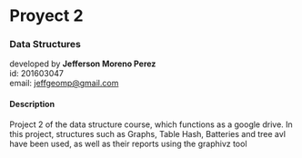 # Proyect 2
### Data Structures

developed by **Jefferson Moreno Perez**<br>
id: 201603047<br>
email: jeffgeomp@gmail.com<br>

#### Description
Project 2 of the data structure course, which functions as a google drive. In this project, structures such as Graphs, Table Hash, Batteries and tree avl have been used, as well as their reports using the graphivz tool
